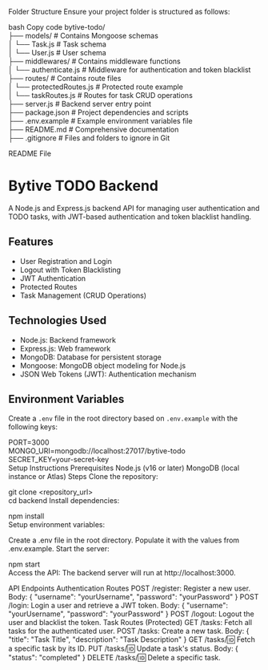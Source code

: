Folder Structure
Ensure your project folder is structured as follows:

bash
Copy code
bytive-todo/  
├── models/                 # Contains Mongoose schemas  
│   └── Task.js             # Task schema  
│   └── User.js             # User schema  
├── middlewares/            # Contains middleware functions  
│   └── authenticate.js     # Middleware for authentication and token blacklist  
├── routes/                 # Contains route files  
│   └── protectedRoutes.js  # Protected route example  
│   └── taskRoutes.js       # Routes for task CRUD operations  
├── server.js               # Backend server entry point  
├── package.json            # Project dependencies and scripts  
├── .env.example            # Example environment variables file  
├── README.md               # Comprehensive documentation  
├── .gitignore              # Files and folders to ignore in Git  
 
README File

# Bytive TODO Backend  

A Node.js and Express.js backend API for managing user authentication and TODO tasks, with JWT-based authentication and token blacklist handling.  


## Features
- User Registration and Login  
- Logout with Token Blacklisting  
- JWT Authentication  
- Protected Routes  
- Task Management (CRUD Operations)  

## Technologies Used  
- Node.js: Backend framework  
- Express.js: Web framework  
- MongoDB: Database for persistent storage  
- Mongoose: MongoDB object modeling for Node.js  
- JSON Web Tokens (JWT): Authentication mechanism  



## Environment Variables  
Create a `.env` file in the root directory based on `.env.example` with the following keys:  


PORT=3000  
MONGO_URI=mongodb://localhost:27017/bytive-todo  
SECRET_KEY=your-secret-key  
Setup Instructions
Prerequisites
Node.js (v16 or later)
MongoDB (local instance or Atlas)
Steps
Clone the repository:


git clone <repository_url>  
cd backend
Install dependencies:


npm install  
Setup environment variables:

Create a .env file in the root directory.
Populate it with the values from .env.example.
Start the server:


npm start  
Access the API:
The backend server will run at http://localhost:3000.

API Endpoints
Authentication Routes
POST /register: Register a new user.
Body: { "username": "yourUsername", "password": "yourPassword" }
POST /login: Login a user and retrieve a JWT token.
Body: { "username": "yourUsername", "password": "yourPassword" }
POST /logout: Logout the user and blacklist the token.
Task Routes (Protected)
GET /tasks: Fetch all tasks for the authenticated user.
POST /tasks: Create a new task.
Body: { "title": "Task Title", "description": "Task Description" }
GET /tasks/:id: Fetch a specific task by its ID.
PUT /tasks/:id: Update a task's status.
Body: { "status": "completed" }
DELETE /tasks/:id: Delete a specific task.

